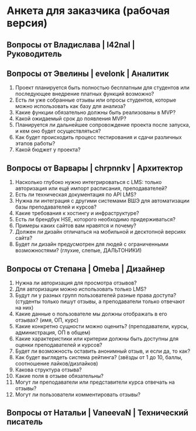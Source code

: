 #  Анкета для заказчика (рабочая версия)

## Вопросы от Владислава | l42nal | Руководитель

## Вопросы от Эвелины | evelonk | Аналитик

1)  Проект планируется быть полностью бесплатным для студентов или последующее внедрение платных функций возможно?
2)  Есть ли уже собранные отзывы или опросы студентов, которые можно использовать как базу для анализа?
3)  Какие функции обязательно должны быть реализованы в MVP?
4)  Какой ожидаемый срок до появления MVP?
5)  Планируется ли дальнейшее сопровождение проекта после запуска, и кем оно будет осуществляться?
6)  Как будет происходить процесс тестирования и сдачи различных этапов работы?
7)  Какой бюджет у проекта?

## Вопросы от Варвары | chrpnnkv | Архитектор
1) Насколько глубоко нужно интегрироваться с LMS: только авторизация или ещё импорт расписания, преподавателей?
2) Есть ли техническая документация по API LMS?
3) Нужна ли интеграция с другими системами ВШЭ для автоматизации базы преподавателей и курсов?
4) Какие требования к хостингу и инфраструктуре?
5) Есть ли брендбук HSE, которого необходимо придерживаться?
6) Примеры каких сайтов вам нравятся и почему?
7) Должен ли дизайн отличаться на мобильной и десктопной версиях сайта?
8) Будет ли дизайн предусмотрен для людей с ограниченными возможностями? (глухие, слепые, ДАЛЬТОНИКИ)

## Вопросы от Степана | Omeba | Дизайнер
1)	Нужна ли авторизация для просмотра отзывов?
2)	Для авторизации можно использовать только LMS?
3)	Будут ли у разных групп пользователей разные права доступа? (студенты только пишут отзывы, а преподаватели только отвечают на них)
4)	Какие данные о пользователе мы должны отображать в его отзывах? (имя, ОП, курс)
5)	Какие конкретно сущности можно оценить? (преподаватели, курсы, администрация, ОП в общем)
6)	Какие характеристики или критерии должны быть доступны для оценки преподавателей и курсов?
7)	Будет ли возможность оставить анонимный отзыв, и если да, то как?
8)	Как будет выглядеть система рейтинга? (звёзды от 1 до 10, баллы, соотношение лайков/дизлайков)
9)	Какова структура отзыва?
10)	Какие поля в отзыве обязательны?
11)	Могут ли преподаватели или представители курса отвечать на отзывы?
12)	Могут ли пользователи комментировать отзывы?

## Вопросы от Натальи | VaneevaN | Технический писатель
